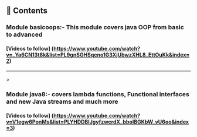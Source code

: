## 📖 Contents


### Module basicoops:- This module covers java OOP from basic to advanced
#### [Videos to follow] (https://www.youtube.com/watch?v=_Ya6CN13t8k&list=PL9gnSGHSqcno1G3XjUbwzXHL8_EttOuKk&index=2)

<hr />>

### Module java8:- covers lambda functions, Functional interfaces and new Java streams and much more
#### [Videos to follow] (https://www.youtube.com/watch?v=V1egw6PonMs&list=PLYHDDBlJgyfzwcrdX_bboIBGKbW_vU6oo&index=3)